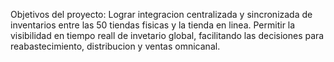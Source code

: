 Objetivos del proyecto:
Lograr integracion centralizada y sincronizada de inventarios entre las 50 tiendas fisicas y la tienda en linea.
Permitir la visibilidad en tiempo reall de invetario global, facilitando las decisiones para reabastecimiento, distribucion y ventas omnicanal.